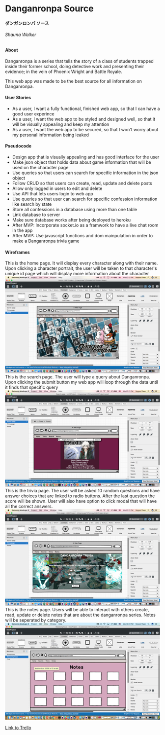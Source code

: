 # Danganronpa Source
#### ダンガンロンパ ソース
###### Shauna Walker

#### About
Danganronpa is a series that tells the story of a class of students trapped inside their former school, doing detective work and presenting their evidence; in the vein of Phoenix Wright and Battle Royale.

This web app was made to be the best source for all information on Danganronpa.  

#### User Stories
- As a user, I want a fully functional, finished web app, so that I can have a good user experince
- As a user, I want the web app to be styled and designed well, so that it will be visually appealing and keep my attention
- As a user, I want the web app to be secured, so that I won't worry about my personal information being leaked 

#### Pseudocode 
- Design app that is visually appealing and has good interface for the user
- Make json object that holds data about game information that will be used on the character page
- Use queries so that users can search for specific information in the json object
- Follow CRUD so that users can create, read, update and delete posts
- Allow only logged in users to edit and delete
- Use API that lets users login to web app
- Use queries so that user can search for specific confession information like search by state
- Store all confessions in a database using more than one table
- Link database to server
- Make sure database works after being deployed to heroku
- After MVP: Incorporate socket.io as a framwork to have a live chat room in the app
- After MVP: Use javascript functions and dom mainpulation in order to make a Danganronpa trivia game

#### Wireframes
This is the home page. It will display every character along with their name. Upon clicking a character portrait, the user will be taken to that character's unique id page which will display more information about the character
![](public/images/wf1.png)
This is the search page. The user will type a query about Danganronpa. Upon clicking the submit button my web app will loop through the data until it finds that specific query 
![](public/images/wf2.png) 
This is the trivia page. The user will be asked 10 random questions and have answer choices that are linked to radio buttons. After the last question the score will be shown. User will also have option to click modal that will have all the correct answers.
![](public/images/wf3.png) 
This is the notes page. Users will be able to interact with others create, read, update or delete notes that are about the danganronpa series. Notes will be seperated by category.
![](public/images/wf4.png) 

[Link to Trello](https://trello.com/b/J0qGqmYl/project-2-danganronpa)


